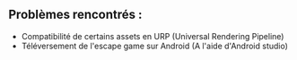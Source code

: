 ## Problèmes rencontrés :

- Compatibilité de certains assets en URP (Universal Rendering Pipeline)
- Téléversement de l'escape game sur Android (A l'aide d'Android studio)